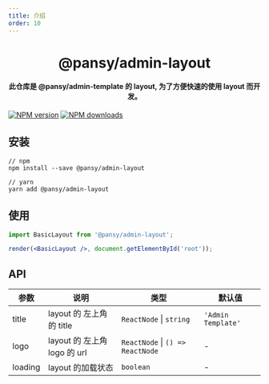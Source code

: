```yaml
---
title: 介绍
order: 10
---
```


<h1 align="center">@pansy/admin-layout</h1>

<h4 align="center">
此仓库是 @pansy/admin-template 的 layout, 为了方便快速的使用 layout 而开发。
</h4>

[![NPM version](https://img.shields.io/npm/v/@pansy/admin-layout.svg?style=flat)](https://npmjs.org/package/@pansy/admin-layout)
[![NPM downloads](http://img.shields.io/npm/dm/@pansy/admin-layout.svg?style=flat)](https://npmjs.org/package/@pansy/admin-layout)

## 安装

```
// npm
npm install --save @pansy/admin-layout

// yarn
yarn add @pansy/admin-layout
```

## 使用

```jsx | pure
import BasicLayout from '@pansy/admin-layout';

render(<BasicLayout />, document.getElementById('root'));
```

## API

| 参数    | 说明                         | 类型                             | 默认值             |
| ------- | ---------------------------- | -------------------------------- | ------------------ |
| title   | layout 的 左上角 的 title    | `ReactNode` \| `string`          | `'Admin Template'` |
| logo    | layout 的 左上角 logo 的 url | `ReactNode` \| `() => ReactNode` | -                  |
| loading | layout 的加载状态            | `boolean`                        | -                  |

